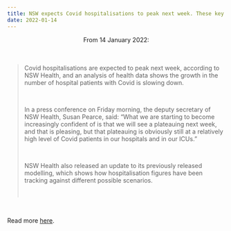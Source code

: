 ```yaml
---
title: NSW expects Covid hospitalisations to peak next week. These key charts will show if that’s happening
date: 2022-01-14
---
```


<center>From 14 January 2022:</center><br><br>

<blockquote><p>Covid hospitalisations are expected to peak next week, according to NSW Health, and an analysis of health data shows the growth in the number of hospital patients with Covid is slowing down.</p><br>

<p>In a press conference on Friday morning, the deputy secretary of NSW Health, Susan Pearce, said: “What we are starting to become increasingly confident of is that we will see a plateauing next week, and that is pleasing, but that plateauing is obviously still at a relatively high level of Covid patients in our hospitals and in our ICUs.”</p><br>

<p>NSW Health also released an update to its previously released modelling, which shows how hospitalisation figures have been tracking against different possible scenarios.</p><br>

</blockquote><br>

<p>Read more <a href="https://www.theguardian.com/news/datablog/2022/jan/14/nsw-expects-covid-hospitalisation-to-peak-next-week-these-key-charts-will-show-if-its-happening">here</a>.</p>